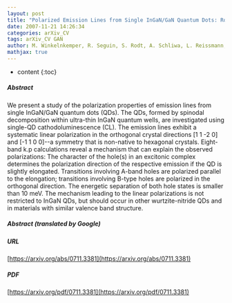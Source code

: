 ```yaml
---
layout: post
title: "Polarized Emission Lines from Single InGaN/GaN Quantum Dots: Role of the Valence-band Structure of Wurtzite Group-III Nitrides"
date: 2007-11-21 14:26:34
categories: arXiv_CV
tags: arXiv_CV GAN
author: M. Winkelnkemper, R. Seguin, S. Rodt, A. Schliwa, L. Reissmann, A. Strittmatter, A. Hoffmann, D. Bimberg
mathjax: true
---
```


* content
{:toc}

##### Abstract
We present a study of the polarization properties of emission lines from single InGaN/GaN quantum dots (QDs). The QDs, formed by spinodal decomposition within ultra-thin InGaN quantum wells, are investigated using single-QD cathodoluminescence (CL). The emission lines exhibit a systematic linear polarization in the orthogonal crystal directions [1 1 -2 0] and [-1 1 0 0]--a symmetry that is non-native to hexagonal crystals. Eight-band k.p calculations reveal a mechanism that can explain the observed polarizations: The character of the hole(s) in an excitonic complex determines the polarization direction of the respective emission if the QD is slightly elongated. Transitions involving A-band holes are polarized parallel to the elongation; transitions involving B-type holes are polarized in the orthogonal direction. The energetic separation of both hole states is smaller than 10 meV. The mechanism leading to the linear polarizations is not restricted to InGaN QDs, but should occur in other wurtzite-nitride QDs and in materials with similar valence band structure.

##### Abstract (translated by Google)


##### URL
[https://arxiv.org/abs/0711.3381](https://arxiv.org/abs/0711.3381)

##### PDF
[https://arxiv.org/pdf/0711.3381](https://arxiv.org/pdf/0711.3381)

